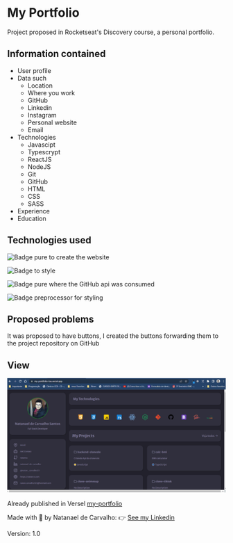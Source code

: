 # My Portfolio

Project proposed in Rocketseat's Discovery course, a personal portfolio.

## Information contained
  - User profile
  - Data such
    - Location
    - Where you work
    - GitHub
    - Linkedin
    - Instagram
    - Personal website
    - Email
  - Technologies
    - Javascipt
    - Typescrypt
    - ReactJS
    - NodeJS
    - Git
    - GitHub
    - HTML
    - CSS
    - SASS
  - Experience
  - Education

## Technologies used
![Badge](https://img.shields.io/static/v1?label=&message=HTML&color=e34c26) pure to create the website

![Badge](https://img.shields.io/static/v1?label=&message=CSS&color=563d7c) to style

![Badge](https://img.shields.io/static/v1?label=&message=JavaScript&color=f1e05a) 
pure where the GitHub api was consumed

![Badge](https://img.shields.io/static/v1?label=&message=SASS&color=c6538c) preprocessor for styling

## Proposed problems

It was proposed to have buttons, I created the buttons forwarding them to the project repository on GitHub

## View

<img src="./public/assets/project-portfolio.gif" alt="My Portfolio"/>

Already published in Versel <a href="https://my-portifolio-tau.vercel.app/" target="_blank">my-portfolio</a>

Made with 💜 by Natanael de Carvalho: 👉 <a href="https://www.linkedin.com/in/natanael-de-carvalho/" target="_blank">See my Linkedin</a>

Version: 1.0